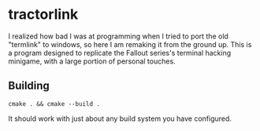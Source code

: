 # tractorlink

I realized how bad I was at programming when I tried to port the old "termlink" to windows, so here I am remaking it from the ground up. This is a program designed to replicate the Fallout series's terminal hacking minigame, with a large portion of personal touches.

## Building

`cmake . && cmake --build .`

It should work with just about any build system you have configured.
